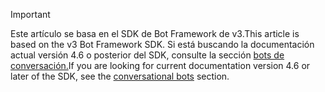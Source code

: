> [!Important]
> <span data-ttu-id="938af-101">Este artículo se basa en el SDK de Bot Framework de v3.</span><span class="sxs-lookup"><span data-stu-id="938af-101">This article is based on the v3 Bot Framework SDK.</span></span> <span data-ttu-id="938af-102">Si está buscando la documentación actual versión 4.6 o posterior del SDK, consulte la sección [bots de conversación.](~/bots/what-are-bots.md)</span><span class="sxs-lookup"><span data-stu-id="938af-102">If you are looking for current documentation version 4.6 or later of the SDK, see the [conversational bots](~/bots/what-are-bots.md) section.</span></span>
